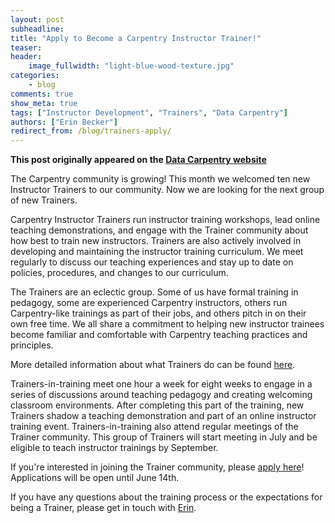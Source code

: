 ```yaml
---
layout: post
subheadline:
title: "Apply to Become a Carpentry Instructor Trainer!"
teaser:
header:
    image_fullwidth: "light-blue-wood-texture.jpg"
categories:
    - blog
comments: true
show_meta: true
tags: ["Instructor Development", "Trainers", "Data Carpentry"]
authors: ["Erin Becker"]
redirect_from: /blog/trainers-apply/
--- 
```


**This post originally appeared on the [Data Carpentry website](https://datacarpentry.org)**

The Carpentry community is growing! This month we welcomed ten new Instructor Trainers to our community. Now we
are looking for the next group of new Trainers.   

Carpentry Instructor Trainers run instructor training workshops, lead online teaching demonstrations, and engage
with the Trainer community about how best to train new instructors. Trainers are also actively involved in
developing and maintaining the instructor training curriculum. We meet regularly to discuss our teaching 
experiences and stay up to date on policies, procedures, and changes to our curriculum.  

The Trainers are an eclectic group. Some of us have formal training in pedagogy, some are experienced Carpentry 
instructors, others run Carpentry-like trainings as part of their jobs, and others pitch in on their own free 
time. We all share a commitment to helping new instructor trainees become familiar and comfortable with Carpentry 
teaching practices and principles.   

More detailed information about what Trainers do can be found [here](https://github.com/carpentries/policies/blob/master/trainer-agreement.md).

Trainers-in-training meet one hour a week for eight weeks to engage in a series of discussions around teaching
pedagogy and creating welcoming classroom environments. After completing this part of the training, new Trainers
shadow a teaching demonstration and part of an online instructor training event. Trainers-in-training also attend 
regular meetings of the Trainer community. This group of Trainers will start meeting in July and be eligible to
teach instructor trainings by September.  

If you're interested in joining the Trainer community, please 
[apply here](https://goo.gl/forms/yTx9yJzdWy6OAPtS2)! Applications will be open until June 14th.

If you have any questions about the training process or the 
expectations for being a Trainer, please get in touch with [Erin](mailto:ebecker@carpentries.org).

